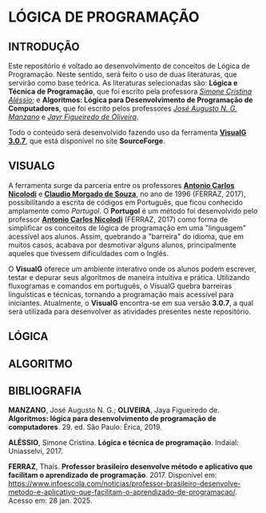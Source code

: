# LÓGICA DE PROGRAMAÇÃO
## INTRODUÇÃO
Este repositório é voltado ao desenvolvimento de conceitos de Lógica de Programação. Neste sentido, será feito o uso de duas literaturas, que servirão como base teórica. As literaturas selecionadas são: **Lógica e Técnica de Programação**, que foi escrito pela professora [*Simone Cristina Aléssio*](http://lattes.cnpq.br/0168854341778196); e **Algoritmos: Lógica para Desenvolvimento de Programação de Computadores**, que foi escrito pelos professores [*José Augusto N. G. Manzano*](http://linkedin.com/in/augustomanzano) e [*Jayr Figueiredo de Oliveira*](http://lattes.cnpq.br/8093971851028467).

Todo o conteúdo será desenvolvido fazendo uso da ferramenta [**VisualG 3.0.7**](https://sourceforge.net/projects/visualg30/), que está disponível no site **SourceForge**.  

## VISUALG
A ferramenta surge da parceria entre os professores [**Antonio Carlos Nicolodi**](http://lattes.cnpq.br/2781369041112144) e [**Claudio Morgado de Souza**](http://lattes.cnpq.br/2979354720739357), no ano de 1996 (FERRAZ, 2017), possibilitando a escrita de códigos em  Português, que ficou conhecido amplamente como *Portugol*. O **Portugol** é um método foi desenvolvido pelo professor [**Antonio Carlos Nicolodi**](http://lattes.cnpq.br/2781369041112144) (FERRAZ, 2017) como forma de simplificar os conceitos de lógica de programação em uma "linguagem" acessível aos alunos. Assim, quebrando a "barreira" do idioma, que em muitos casos, acabava por desmotivar alguns alunos, principalmente aqueles que tivessem dificuldades com o Inglês. 

O **VisualG** oferece um ambiente interativo onde os alunos podem escrever, testar e depurar seus algoritmos de maneira intuitiva e prática. Utilizando fluxogramas e comandos em português, o VisualG quebra barreiras linguísticas e técnicas, tornando a programação mais acessível para iniciantes. Atualmente, o **VisualG** encontra-se em sua versão **3.0.7**, a qual será utilizada para desenvolver as atividades presentes neste repositório.

## LÓGICA

## ALGORITMO

## BIBLIOGRAFIA
**MANZANO**, José Augusto N. G.; **OLIVEIRA**, Jaya Figueiredo de. **Algoritmos: lógica para desenvolvimento de programação de computadores**. 29. ed. São Paulo: Érica, 2019.

**ALÉSSIO**, Simone Cristina. **Lógica e técnica de programação**. Indaial: Uniasselvi, 2017.

**FERRAZ**, Thaís. **Professor brasileiro desenvolve método e aplicativo que facilitam o aprendizado de programação**. 2017. Disponível em: https://www.infoescola.com/noticias/professor-brasileiro-desenvolve-metodo-e-aplicativo-que-facilitam-o-aprendizado-de-programacao/. Acesso em: 28 jan. 2025.
